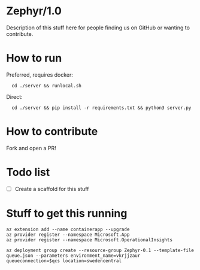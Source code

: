 # Zephyr/1.0

Description of this stuff here for people finding us on GitHub or wanting to contribute.



# How to run

Preferred, requires docker:

```
  cd ./server && runlocal.sh
```

Direct:

```
  cd ./server && pip install -r requirements.txt && python3 server.py
```



# How to contribute

Fork and open a PR!



# Todo list

- [ ] Create a scaffold for this stuff



# Stuff to get this running

```
az extension add --name containerapp --upgrade
az provider register --namespace Microsoft.App
az provider register --namespace Microsoft.OperationalInsights

az deployment group create --resource-group Zephyr-0.1 --template-file queue.json --parameters environment_name=vkrjjzaur queueconnection=$qcs location=swedencentral

```
